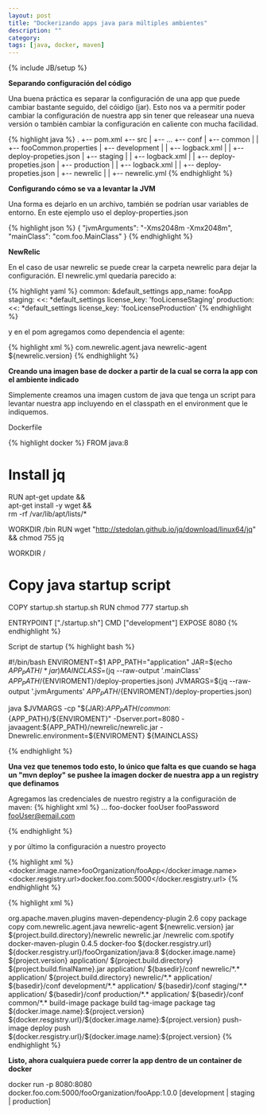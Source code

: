 ```yaml
---
layout: post
title: "Dockerizando apps java para múltiples ambientes"
description: ""
category:
tags: [java, docker, maven]
---
```

{% include JB/setup %}

**Separando configuración del código**

Una buena práctica es separar la configuración de una app que puede cambiar bastante seguido, del cóidigo (jar). Esto nos va a permitir poder cambiar la configuración de nuestra app sin tener que releasear una nueva versión o también cambiar la configuración en caliente con mucha facilidad.

{% highlight java %}
.
+-- pom.xml
+-- src
|   +-- ...
+-- conf
|   +-- common
|   |   +-- fooCommon.properties
|   +-- development
|   |   +-- logback.xml
|   |   +-- deploy-propeties.json
|   +-- staging
|   |   +-- logback.xml
|   |   +-- deploy-propeties.json
|   +-- production
|   |   +-- logback.xml
|   |   +-- deploy-propeties.json
|   +-- newrelic
|   |   +-- newrelic.yml
{% endhighlight %}


**Configurando cómo se va a levantar la JVM**

Una forma es dejarlo en un archivo, también se podrían usar variables de entorno. En este ejemplo uso el deploy-properties.json

{% highlight json %}
{
    "jvmArguments": "-Xms2048m -Xmx2048m",
    "mainClass": "com.foo.MainClass"
}
{% endhighlight %}


**NewRelic**

En el caso de usar newrelic se puede crear la carpeta newrelic para dejar la configuración. El newrelic.yml quedaría parecido a:

{% highlight yaml %}
common: &default_settings
  app_name: fooApp
staging:
  <<: *default_settings
  license_key: 'fooLicenseStaging'
production:
  <<: *default_settings
  license_key: 'fooLicenseProduction'
{% endhighlight %}

y en el pom agregamos como dependencia el agente:

{% highlight xml %}
<dependency>
    <groupId>com.newrelic.agent.java</groupId>
    <artifactId>newrelic-agent</artifactId>
    <version>${newrelic.version}</version>
</dependency>
{% endhighlight %}


**Creando una imagen base de docker a partir de la cual se corra la app con el ambiente indicado**

Simplemente creamos una imagen custom de java que tenga un script para levantar nuestra app incluyendo en el classpath en el environment que le indiquemos.

Dockerfile

{% highlight docker %}
FROM java:8

# Install jq
RUN apt-get update && \
    apt-get install -y wget && \
    rm -rf /var/lib/apt/lists/*

WORKDIR /bin
RUN wget "http://stedolan.github.io/jq/download/linux64/jq" && chmod 755 jq

WORKDIR /

# Copy java startup script
COPY startup.sh startup.sh
RUN chmod 777 startup.sh

ENTRYPOINT ["./startup.sh"]
CMD ["development"]
EXPOSE 8080
{% endhighlight %}


Script de startup
{% highlight bash %}

#!/bin/bash
ENVIROMENT=$1
APP_PATH="application"
JAR=$(echo ${APP_PATH}/*jar)
MAINCLASS=$(jq --raw-output '.mainClass' $APP_PATH/${ENVIROMENT}/deploy-properties.json)
JVMARGS=$(jq --raw-output '.jvmArguments' $APP_PATH/${ENVIROMENT}/deploy-properties.json)

java $JVMARGS -cp "${JAR}:${APP_PATH}/common:${APP_PATH}/${ENVIROMENT}" -Dserver.port=8080 -javaagent:${APP_PATH}/newrelic/newrelic.jar -Dnewrelic.environment=${ENVIROMENT} ${MAINCLASS}

{% endhighlight %}



**Una vez que tenemos todo esto, lo único que falta es que cuando se haga un "mvn deploy" se pushee la imagen docker de nuestra app a un registry que definamos**

Agregamos las credenciales de nuestro registry a la configuración de maven:
{% highlight xml %}
<servers>
  ...
  <server>
    <id>foo-docker</id>
    <username>fooUser</username>
    <password>fooPassword</password>
    <configuration>
      <email>fooUser@email.com</email>
    </configuration>
  </server>
</servers>

{% endhighlight %}

y por último la configuración a nuestro proyecto

{% highlight xml %}
<properties>
  <docker.image.name>fooOrganization/fooApp</docker.image.name>
  <docker.resgistry.url>docker.foo.com:5000</docker.resgistry.url>
</properties>
{% endhighlight %}

{% highlight xml %}
<plugin>
  <!-- downloading newrelic agent -->
  <plugin>
    <groupId>org.apache.maven.plugins</groupId>
    <artifactId>maven-dependency-plugin</artifactId>
    <version>2.6</version>
    <executions>
      <execution>
        <id>copy</id>
        <phase>package</phase>
        <goals>
          <goal>copy</goal>
        </goals>
        <configuration>
          <artifactItems>
            <artifactItem>
              <groupId>com.newrelic.agent.java</groupId>
              <artifactId>newrelic-agent</artifactId>
              <version>${newrelic.version}</version>
              <type>jar</type>
              <outputDirectory>${project.build.directory}/newrelic</outputDirectory>
              <destFileName>newrelic.jar</destFileName>
            </artifactItem>
          </artifactItems>
          <outputDirectory>/newrelic</outputDirectory>
        </configuration>
      </execution>
    </executions>
  </plugin>

  <!-- building docker image -->
  <plugin>
    <groupId>com.spotify</groupId>
    <artifactId>docker-maven-plugin</artifactId>
    <version>0.4.5</version>
    <configuration>
      <serverId>docker-foo</serverId>
      <registryUrl>${docker.resgistry.url}</registryUrl>
      <baseImage>${docker.resgistry.url}/fooOrganization/java:8</baseImage>
      <imageName>${docker.image.name}</imageName>
      <imageTags>
        <imageTag>${project.version}</imageTag>
      </imageTags>
      <resources>
        <!-- adding app jar -->
        <resource>
          <targetPath>application/</targetPath>
          <directory>${project.build.directory}</directory>
          <include>${project.build.finalName}.jar</include>
        </resource>
        <!-- adding newrelic conf -->
        <resource>
          <targetPath>application/</targetPath>
          <directory>${basedir}/conf</directory>
          <include>newrelic/*.*</include>
        </resource>
        <!-- adding newrelic agent jar -->
        <resource>
          <targetPath>application/</targetPath>
          <directory>${project.build.directory}</directory>
          <include>newrelic/*.*</include>
        </resource>
        <!-- adding development conf -->
        <resource>
          <targetPath>application/</targetPath>
          <directory>${basedir}/conf</directory>
          <include>development/*.*</include>
        </resource>
        <!-- adding staging conf -->
        <resource>
          <targetPath>application/</targetPath>
          <directory>${basedir}/conf</directory>
          <include>staging/*.*</include>
        </resource>
        <!-- adding production conf -->
        <resource>
          <targetPath>application/</targetPath>
          <directory>${basedir}/conf</directory>
          <include>production/*.*</include>
        </resource>
        <!-- adding common conf -->
        <resource>
          <targetPath>application/</targetPath>
          <directory>${basedir}/conf</directory>
          <include>common/*.*</include>
        </resource>
      </resources>
    </configuration>
    <executions>
      <execution>
        <id>build-image</id>
        <phase>package</phase>
        <goals>
          <goal>build</goal>
        </goals>
      </execution>
      <execution>
        <id>tag-image</id>
        <phase>package</phase>
        <goals>
          <goal>tag</goal>
        </goals>
        <configuration>
          <image>${docker.image.name}:${project.version}</image>
          <newName>${docker.resgistry.url}/${docker.image.name}:${project.version}</newName>
        </configuration>
      </execution>
      <execution>
        <id>push-image</id>
        <phase>deploy</phase>
        <goals>
          <goal>push</goal>
        </goals>
        <configuration>
          <imageName>${docker.resgistry.url}/${docker.image.name}:${project.version}</imageName>
        </configuration>
      </execution>
    </executions>
  </plugin>

</plugins>
{% endhighlight %}

**Listo, ahora cualquiera puede correr la app dentro de un container de docker**

docker run -p 8080:8080 docker.foo.com:5000/fooOrganization/fooApp:1.0.0 [development \| staging \| production]
